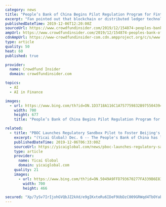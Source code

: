 ```yaml
---
category: news
title: "People’s Bank of China Begins Pilot Regulation Program for Fintech Businesses in Beijing"
excerpt: "Fan pointed out that blockchain or distributed ledger technology is among at least 17 different categories of Fintech, which also includes cloud-based services and artificial intelligence (AI). These emerging technologies are to be regulated under the newly proposed national standards. Fan remarked (last month): “The financial industry either ..."
publishedDateTime: 2019-12-06T12:20:00Z
sourceUrl: https://www.crowdfundinsider.com/2019/12/154874-peoples-bank-of-china-begins-pilot-regulation-program-for-fintech-businesses-in-beijing/
ampUrl: https://www.crowdfundinsider.com/2019/12/154874-peoples-bank-of-china-begins-pilot-regulation-program-for-fintech-businesses-in-beijing/amp/
cdnAmpUrl: https://www-crowdfundinsider-com.cdn.ampproject.org/c/s/www.crowdfundinsider.com/2019/12/154874-peoples-bank-of-china-begins-pilot-regulation-program-for-fintech-businesses-in-beijing/amp/
type: article
quality: 50
heat: 60
published: true

provider:
  name: Crowdfund Insider
  domain: crowdfundinsider.com

topics:
  - AI
  - AI in Finance

images:
  - url: https://www.bing.com/th?id=ON.1D3718A116C1A757759832B975504394
    width: 700
    height: 677
    title: "People’s Bank of China Begins Pilot Regulation Program for Fintech Businesses in Beijing"

related:
  - title: "PBOC Launches Regulatory Sandbox Pilot to Foster Beijing's Fintech Innovation"
    excerpt: "(Yicai Global) Dec. 6 -- The People's Bank of China has launched a pilot program of the so-called regulatory sandbox in Beijing to cultivate talent and bring forth new ideas in the fintech sector. The central bank's program seeks to guide licensed financial institutions to use advanced technologies to improve service quality and operational ..."
    publishedDateTime: 2019-12-06T06:33:00Z
    sourceUrl: https://yicaiglobal.com/news/pboc-launches-regulatory-sandbox-pilot-to-foster-beijing-fintech-innovation
    type: article
    provider:
      name: Yicai Global
      domain: yicaiglobal.com
    quality: 21
    images:
      - url: https://www.bing.com/th?id=ON.5049A9FFD793670277FA339B6E8337B4
        width: 700
        height: 466

secured: "Xp/7ySv7IrIjohGVQbJZ2kXd/e9gIKxteRu6IDeF9UbDzC009GRWqd4TbOYabdiPPFevqfHjN06/vhn4MHas33exrgq/mqnwyn0h1Co+sl1wKyCvLxALUGTV5cE+kLKzak9Gik3z9FaHlLgkhqgCm6Hp06mF3ADZHH9fqN+/ZkuxGLlcALkMaOjRDfKVeshspCwb+Qz6qlG/U8aKM1t7/ubjBgF6YkrNZY9vuLuYJDnSznMobKuVkRtozHXUzOpZPidNMsOBssU9E0m1Ww9PDw==;hbT+rZhwTxarxCKZ56e4bg=="
---
```



